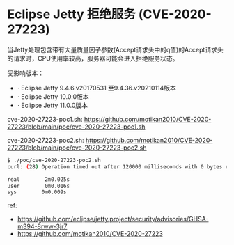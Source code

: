 # Eclipse Jetty 拒绝服务 (CVE-2020-27223)

当Jetty处理包含带有大量质量因子参数(Accept请求头中的q值)的Accept请求头的请求时，CPU使用率较高，服务器可能会进入拒绝服务状态。

受影响版本：

* · Eclipse Jetty 9.4.6.v20170531 至9.4.36.v20210114版本
* · Eclipse Jetty 10.0.0版本
* · Eclipse Jetty 11.0.0版本

cve-2020-27223-poc1.sh: https://github.com/motikan2010/CVE-2020-27223/blob/main/poc/cve-2020-27223-poc1.sh

cve-2020-27223-poc2.sh: https://github.com/motikan2010/CVE-2020-27223/blob/main/poc/cve-2020-27223-poc2.sh


```bash
$ ./poc/cve-2020-27223-poc2.sh
curl: (28) Operation timed out after 120000 milliseconds with 0 bytes received

real        2m0.025s
user        0m0.016s
sys        0m0.009s
```

ref:

* https://github.com/eclipse/jetty.project/security/advisories/GHSA-m394-8rww-3jr7
* https://github.com/motikan2010/CVE-2020-27223